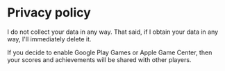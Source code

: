 # Privacy policy

I do not collect your data in any way. That said, if I obtain your data in any
way, I'll immediately delete it.

If you decide to enable Google Play Games or Apple Game Center, then your scores
and achievements will be shared with other players.
